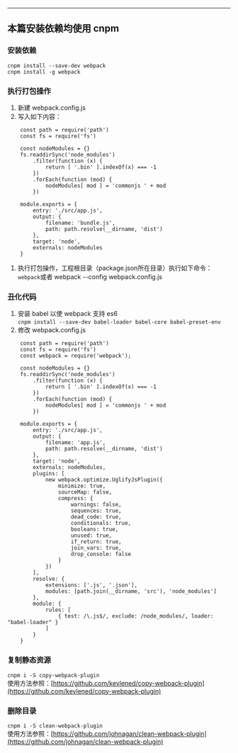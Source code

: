 ---
本篇安装依赖均使用 cnpm
----
### 安装依赖
`cnpm install --save-dev webpack`  
`cnpm install -g webpack`

### 执行打包操作
1. 新建 webpack.config.js
1. 写入如下内容：  
```
	const path = require('path')
	const fs = require('fs')

	const nodeModules = {}
	fs.readdirSync('node_modules')
	    .filter(function (x) {
	        return [ '.bin' ].indexOf(x) === -1
	    })
	    .forEach(function (mod) {
	        nodeModules[ mod ] = 'commonjs ' + mod
	    })

	module.exports = {
	    entry: './src/app.js',
	    output: {
	        filename: 'bundle.js',
	        path: path.resolve(__dirname, 'dist')
	    },
	    target: 'node',
	    externals: nodeModules
	}
```
1. 执行打包操作，工程根目录（package.json所在目录）执行如下命令：  
`webpack`或者 webpack --config webpack.config.js


### 丑化代码
1. 安装 babel 以使 webpack 支持 es6  
`cnpm install --save-dev babel-loader babel-core babel-preset-env`
2. 修改 webpack.config.js
```
	const path = require('path')
	const fs = require('fs')
	const webpack = require('webpack');

	const nodeModules = {}
	fs.readdirSync('node_modules')
	    .filter(function (x) {
	        return [ '.bin' ].indexOf(x) === -1
	    })
	    .forEach(function (mod) {
	        nodeModules[ mod ] = 'commonjs ' + mod
	    })

	module.exports = {
	    entry: './src/app.js',
	    output: {
	        filename: 'app.js',
	        path: path.resolve(__dirname, 'dist')
	    },
	    target: 'node',
	    externals: nodeModules,
	    plugins: [
	        new webpack.optimize.UglifyJsPlugin({
	            minimize: true,
	            sourceMap: false,
	            compress: {
	                warnings: false,
	                sequences: true,
	                dead_code: true,
	                conditionals: true,
	                booleans: true,
	                unused: true,
	                if_return: true,
	                join_vars: true,
	                drop_console: false
	            }
	        })
	    ],
	    resolve: {
	        extensions: ['.js', '.json'],
	        modules: [path.join(__dirname, 'src'), 'node_modules']
	    },
	    module: {
	        rules: [
	            { test: /\.js$/, exclude: /node_modules/, loader: "babel-loader" }
	        ]
	    }
	}
```

### 复制静态资源
`cnpm i -S copy-webpack-plugin`  
使用方法参照：[https://github.com/kevlened/copy-webpack-plugin](https://github.com/kevlened/copy-webpack-plugin)

### 删除目录
`cnpm i -S clean-webpack-plugin`  
使用方法参照：[https://github.com/johnagan/clean-webpack-plugin](https://github.com/johnagan/clean-webpack-plugin)

